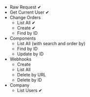- Raw Request ✔
- Get Current User ✔
- Change Orders
	- List All ✔
	- Create ✔
	- Find by ID
- Components
	- List All (with search and order by)
	- Find by ID
	- Update by ID
- Webhooks
	- Create
	- List All
	- Delete by URL
	- Delete by ID
- Company
	- List Users ✔
